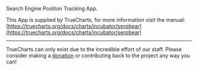 Search Engine Position Tracking App.

This App is supplied by TrueCharts, for more information visit the manual: [https://truecharts.org/docs/charts/incubator/serpbear](https://truecharts.org/docs/charts/incubator/serpbear)

---

TrueCharts can only exist due to the incredible effort of our staff.
Please consider making a [donation](https://truecharts.org/docs/about/sponsor) or contributing back to the project any way you can!
